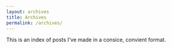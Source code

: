 ```yaml
---
layout: archives
title: Archives
permalink: /archives/
---
```


This is an index of posts I've made in a consice, convient format.